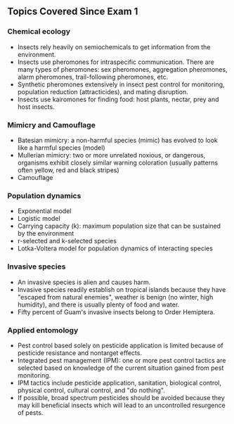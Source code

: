 <!--
.. title: Lecture-21-17 Review for EXAM2
.. slug: lecture-21-17-review-for-exam2
.. date: 2021-10-25 12:45 UTC+10:00
.. tags: lecture
.. category:
.. link:
.. description:
.. type: text
-->

## Topics Covered Since Exam 1
### Chemical ecology
  * Insects rely heavily on semiochemicals to get information from the environment.
  * Insects use pheromones for intraspecific communication. There are many types of pheromones: sex pheromones, aggregation pheromones, alarm pheromones, trail-following pheromones, etc.
  * Synthetic pheromones extensively in insect pest control for monitoring, population reduction (attracticides), and mating disruption.
  * Insects use kairomones for finding food: host plants, nectar, prey and host insects.
### Mimicry and Camouflage
  * Batesian mimicry: a non-harmful species (mimic) has evolved to look like a harmful species (model)
  * Mullerian mimicry: two or more unrelated noxious, or dangerous, organisms exhibit closely similar warning coloration (usually patterns often yellow, red and black stripes)
  * Camouflage
### Population dynamics
  * Exponential model
  * Logistic model
  * Carrying capacity (k): maximum population size that can be sustained by the environment
  * r-selected and k-selected species
  * Lotka-Voltera model for population dynamics of interacting species
### Invasive species
  * An invasive species is alien and causes harm.
  * Invasive species readily establish on tropical islands because they have "escaped from natural enemies", weather is benign (no winter, high humidity), and there is usually plenty of food and water.
  * Fifty percent of Guam's invasive insects belong to Order Hemiptera.
### Applied entomology
  * Pest control based solely on pesticide application is limited because of pesticide resistance and nontarget effects.
  * Integrated pest management (IPM): one or more pest control tactics are selected based on knowledge of the current situation gained from pest monitoring.
  * IPM tactics include pesticide application, sanitation, biological control, physical control, cultural control, and "do nothing".
  * If possible, broad spectrum pesticides should be avoided because they may kill beneficial insects which will lead to an uncontrolled resurgence of pests.
